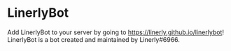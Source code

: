 # LinerlyBot

Add LinerlyBot to your server by going to https://linerly.github.io/linerlybot!
LinerlyBot is a bot created and maintained by Linerly#6966.
